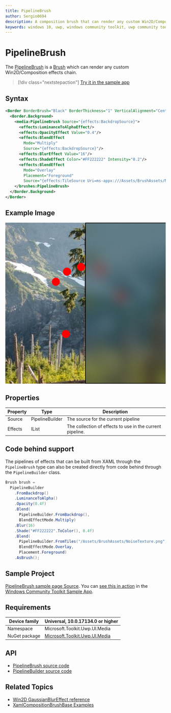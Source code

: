 ```yaml
---
title: PipelineBrush
author: Sergio0694
description: A composition brush that can render any custom Win2D/Composition effects chain.
keywords: windows 10, uwp, windows community toolkit, uwp community toolkit, uwp toolkit, brush, backdrop, blur, win2d, composition
---
```


# PipelineBrush

The [PipelineBrush](https://docs.microsoft.com/dotnet/api/microsoft.toolkit.uwp.ui.media.pipelinebrush) is a [Brush](https://docs.microsoft.com/uwp/api/windows.ui.xaml.media.brush) which can render any custom Win2D/Composition effects chain.

> [!div class="nextstepaction"]
> [Try it in the sample app](uwpct://Brushes?sample=PipelineBrush)

## Syntax

```xml
<Border BorderBrush="Black" BorderThickness="1" VerticalAlignment="Center" HorizontalAlignment="Center" Width="400" Height="400">
  <Border.Background>
    <media:PipelineBrush Source="{effects:BackdropSource}">
      <effects:LuminanceToAlphaEffect/>
      <effects:OpacityEffect Value="0.4"/>
      <effects:BlendEffect
        Mode="Multiply"
        Source="{effects:BackdropSource}"/>
      <effects:BlurEffect Value="16"/>
      <effects:ShadeEffect Color="#FF222222" Intensity="0.2"/>
      <effects:BlendEffect
        Mode="Overlay"
        Placement="Foreground"
        Source="{effects:TileSource Uri=ms-appx:///Assets/BrushAssets/NoiseTexture.png}"/>
    </brushes:PipelineBrush>
  </Border.Background>
</Border>
```

## Example Image

![Pipeline brush](../resources/images/Brushes/PipelineBrush.jpg "Pipeline brush")

## Properties

| Property | Type | Description |
| -- | -- | -- |
| Source | PipelineBuilder | The source for the current pipeline |
| Effects | IList<IPipelineEffect> | The collection of effects to use in the current pipeline. |

## Code behind support

The pipelines of effects that can be built from XAML through the `PipelineBrush` type can also be created directly from code behind through the `PipelineBuilder` class.

```csharp
Brush brush =
  PipelineBuilder
    .FromBackdrop()
    .LuminanceToAlpha()
    .Opacity(0.4f)
    .Blend(
      PipelineBuilder.FromBackdrop(),
      BlendEffectMode.Multiply)
    .Blur(16)
    .Shade("#FF222222".ToColor(), 0.4f)
    .Blend(
      PipelineBuilder.FromTiles("/Assets/BrushAssets/NoiseTexture.png"),
      BlendEffectMode.Overlay,
      Placement.Foreground)
    .AsBrush();
```

## Sample Project

[PipelineBrush sample page Source](https://github.com/Microsoft/WindowsCommunityToolkit//tree/master/Microsoft.Toolkit.Uwp.SampleApp/SamplePages/PipelineBrush). You can [see this in action](uwpct://Brushes?sample=PipelineBrush) in the [Windows Community Toolkit Sample App](https://aka.ms/uwptoolkitapp).

## Requirements

| Device family | Universal, 10.0.17134.0 or higher |
| --- | --- |
| Namespace | Microsoft.Toolkit.Uwp.UI.Media |
| NuGet package | [Microsoft.Toolkit.Uwp.UI.Media](https://www.nuget.org/packages/Microsoft.Toolkit.Uwp.UI.Media/) |

## API

* [PipelineBrush source code](https://github.com/windows-toolkit/WindowsCommunityToolkit/blob/master/Microsoft.Toolkit.Uwp.UI.Media/Brushes/PipelineBrush.cs)
* [PipelineBuilder source code](https://github.com/windows-toolkit/WindowsCommunityToolkit/blob/master/Microsoft.Toolkit.Uwp.UI.Media/Pipelines/PipelineBuilder.cs)

## Related Topics

* [Win2D GaussianBlurEffect reference](http://microsoft.github.io/Win2D/html/T_Microsoft_Graphics_Canvas_Effects_GaussianBlurEffect.htm)
* [XamlCompositionBrushBase Examples](https://docs.microsoft.com/uwp/api/windows.ui.xaml.media.xamlcompositionbrushbase#examples)
